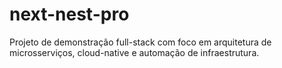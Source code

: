 # next-nest-pro
Projeto de demonstração full-stack com foco em arquitetura de microsserviços, cloud-native e automação de infraestrutura.

